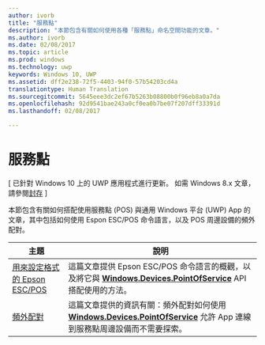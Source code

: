 ```yaml
---
author: ivorb
title: "服務點"
description: "本節包含有關如何使用各種「服務點」命名空間功能的文章。"
ms.author: ivorb
ms.date: 02/08/2017
ms.topic: article
ms.prod: windows
ms.technology: uwp
keywords: Windows 10, UWP
ms.assetid: dff2e238-72f5-4403-94f0-57b54203cd4a
translationtype: Human Translation
ms.sourcegitcommit: 5645eee3dc2ef67b5263b08800b0f96eb8a0a7da
ms.openlocfilehash: 92d9541bae243a0cf0ea0b7be07f207dff33391d
ms.lasthandoff: 02/08/2017

---
```

# <a name="point-of-service"></a>服務點

\[ 已針對 Windows 10 上的 UWP 應用程式進行更新。 如需 Windows 8.x 文章，請參閱[封存](http://go.microsoft.com/fwlink/p/?linkid=619132) \]

本節包含有關如何搭配使用服務點 (POS) 與通用 Windows 平台 (UWP) App 的文章，其中包括如何使用 Espon ESC/POS 命令語言，以及 POS 周邊設備的頻外配對。

|主題|說明|
|--------|------------------|
| [用來設定格式的 Epson ESC/POS](epson-esc-pos-with-formatting.md)   | 這篇文章提供 Epson ESC/POS 命令語言的概觀，以及將它與 [**Windows.Devices.PointOfService**](https://msdn.microsoft.com/library/windows/apps/windows.devices.pointofservice.aspx) API 搭配使用的方法。 |
| [頻外配對](out-of-band-pairing.md) | 這篇文章提供的資訊有關：頻外配對如何使用 [**Windows.Devices.PointOfService**](https://msdn.microsoft.com/library/windows/apps/windows.devices.pointofservice.aspx) 允許 App 連線到服務點周邊設備而不需要探索。 |


